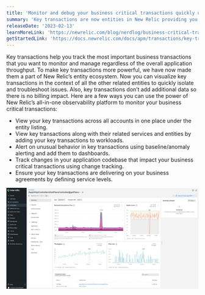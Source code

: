 ```yaml
---
title: 'Monitor and debug your business critical transactions quickly using key transactions'
summary: 'Key transactions are now entities in New Relic providing you context to troubleshoot faster'
releaseDate: '2023-02-13'
learnMoreLink: 'https://newrelic.com/blog/nerdlog/business-critical-transactions'
getStartedLink: 'https://docs.newrelic.com/docs/apm/transactions/key-transactions/introduction-key-transactions/'
---
```


Key transactions help you track the most important business transactions that you want to monitor and manage regardless of the overall application throughput. To make key transactions more powerful, we have now made them a part of New Relic’s entity ecosystem. Now you can visualize key transactions in the context of all the other related entities to quickly isolate and troubleshoot issues. Also, key transactions don’t add additional data so there is no billing impact. Here are a few ways you can use the power of New Relic’s all-in-one observability platform to monitor your business critical transactions:

<ul>
    <li>View your key transactions across all accounts in one place under the entity listing.</li>
    <li>View key transactions along with their related services and entities by adding your key transactions to workloads.</li>
    <li>Alert on unusual behavior in key transactions using baseline/anomaly alerting and add them to dashboards.</li>
    <li>Track changes in your application codebase that impact your business critical transactions using change tracking.</li>
    <li>Ensure your key transactions are delivering on your business agreements by defining service levels.</li>
</ul>

![Key transaction golden signals view with change tracking](./images/key_transactions.webp "A screenshot that show key transaction golden signals with change tracking")
